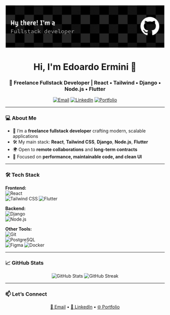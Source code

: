 <!-- Profile Banner -->
<p align="center">
  <img src="./github-header-banner.png" alt="Edoardo Ermini – Freelance Fullstack Developer" />
</p>

<!-- Title & Intro -->
<h1 align="center">Hi, I'm Edoardo Ermini 👋</h1>
<h3 align="center">🚀 Freelance Fullstack Developer | React • Tailwind • Django • Node.js • Flutter</h3>

<p align="center">
  <a href="mailto:edo.ermini@gmail.com"><img src="https://img.shields.io/badge/Email-Contact-informational?style=flat&logo=gmail" alt="Email"></a>
  <a href="https://www.linkedin.com/in/edoardo-ermini-64454b146/"><img src="https://img.shields.io/badge/LinkedIn-Connect-blue?style=flat&logo=linkedin" alt="LinkedIn"></a>
  <a href="https://edoardoermini.dev"><img src="https://img.shields.io/badge/Portfolio-Visit-ff69b4?style=flat&logo=web" alt="Portfolio"></a>
</p>

---

### 💻 About Me
- 💼 I’m a **freelance fullstack developer** crafting modern, scalable applications  
- 🛠️ My main stack: **React**, **Tailwind CSS**, **Django**, **Node.js**, **Flutter**
- 🌍 Open to **remote collaborations** and **long-term contracts**  
- 🎯 Focused on **performance, maintainable code, and clean UI**  

---

### 🛠 Tech Stack

**Frontend:**  
![React](https://img.shields.io/badge/-React-61DAFB?logo=react&logoColor=white&style=for-the-badge)  
![Tailwind CSS](https://img.shields.io/badge/-Tailwind%20CSS-38B2AC?logo=tailwind-css&logoColor=white&style=for-the-badge)
![Flutter](https://img.shields.io/badge/-Flutter-31b9f6?logo=flutter&logoColor=white&style=for-the-badge)

**Backend:**  
![Django](https://img.shields.io/badge/-Django-092E20?logo=django&logoColor=white&style=for-the-badge)  
![Node.js](https://img.shields.io/badge/-Node.js-339933?logo=node.js&logoColor=white&style=for-the-badge)  

**Other Tools:**  
![Git](https://img.shields.io/badge/-Git-F05032?logo=git&logoColor=white&style=for-the-badge)  
![PostgreSQL](https://img.shields.io/badge/-PostgreSQL-336791?logo=postgresql&logoColor=white&style=for-the-badge)  
![Figma](https://img.shields.io/badge/-Figma-F24E1E?logo=figma&logoColor=white&style=for-the-badge)
![Docker](https://img.shields.io/badge/-Docker-1d63ed?logo=docker&logoColor=white&style=for-the-badge)

---

### 📈 GitHub Stats
<p align="center">
  <img src="https://github-readme-stats.vercel.app/api?username=edoermini&show_icons=true&theme=radical" alt="GitHub Stats" />
  <img src="https://github-readme-streak-stats.herokuapp.com/?user=edoermini&theme=radical" alt="GitHub Streak" />
</p>

---

### 📫 Let’s Connect
<p align="center">
  <a href="mailto:edo.ermini@gmail.com">📩 Email</a> •
  <a href="https://www.linkedin.com/in/edoardo-ermini-64454b146/">💼 LinkedIn</a> •
  <a href="https://edoardoermini.dev">🌐 Portfolio</a>
</p>

